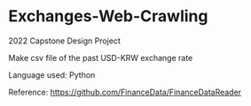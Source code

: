 # Exchanges-Web-Crawling
2022 Capstone Design Project


Make csv file of the past USD-KRW exchange rate


Language used: Python


Reference: https://github.com/FinanceData/FinanceDataReader
